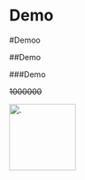 # Demo

#Demoo

##Demo

###Demo

~~1000000~~

<img src="https://buffer.com/resources/content/images/resources/wp-content/uploads/2018/11/free-images-social.png" alt="." height="120px" width="120px">
